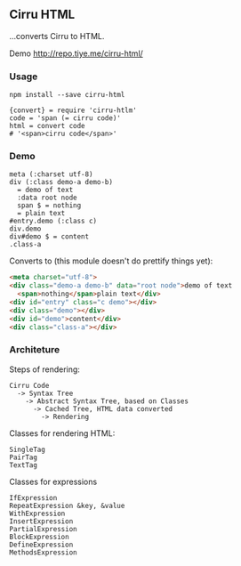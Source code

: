 
Cirru HTML
------

...converts Cirru to HTML.

Demo http://repo.tiye.me/cirru-html/

### Usage

```
npm install --save cirru-html
```
```
{convert} = require 'cirru-htlm'
code = 'span (= cirru code)'
html = convert code
# '<span>cirru code</span>'
```

### Demo

```cirru
meta (:charset utf-8)
div (:class demo-a demo-b)
  = demo of text
  :data root node
  span $ = nothing
  = plain text
#entry.demo (:class c)
div.demo
div#demo $ = content
.class-a
```

Converts to (this module doesn't do prettify things yet):

```html
<meta charset="utf-8">
<div class="demo-a demo-b" data="root node">demo of text
  <span>nothing</span>plain text</div>
<div id="entry" class="c demo"></div>
<div class="demo"></div>
<div id="demo">content</div>
<div class="class-a"></div>
```

### Architeture

Steps of rendering:

```
Cirru Code
  -> Syntax Tree
    -> Abstract Syntax Tree, based on Classes
      -> Cached Tree, HTML data converted
        -> Rendering
```

Classes for rendering HTML:

```
SingleTag
PairTag
TextTag
```

Classes for expressions

```
IfExpression
RepeatExpression &key, &value
WithExpression
InsertExpression
PartialExpression
BlockExpression
DefineExpression
MethodsExpression
```